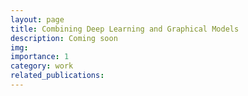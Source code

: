 ```yaml
---
layout: page
title: Combining Deep Learning and Graphical Models
description: Coming soon
img: 
importance: 1
category: work
related_publications: 
---
```


